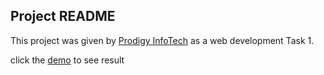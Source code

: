 ## Project README

This project was given by [Prodigy InfoTech](https://prodigyinfotech.dev/) as a web development Task 1.

click the [demo](file:///C:/Users/m4558/OneDrive/Desktop/web%20development%20task%202/index.html) to see result
